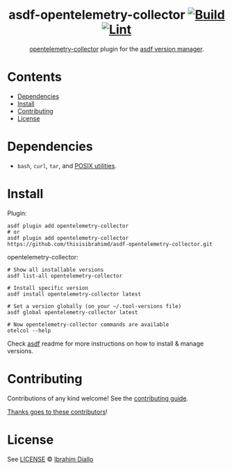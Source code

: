 <div align="center">

# asdf-opentelemetry-collector [![Build](https://github.com/thisisibrahimd/asdf-opentelemetry-collector/actions/workflows/build.yml/badge.svg)](https://github.com/thisisibrahimd/asdf-opentelemetry-collector/actions/workflows/build.yml) [![Lint](https://github.com/thisisibrahimd/asdf-opentelemetry-collector/actions/workflows/lint.yml/badge.svg)](https://github.com/thisisibrahimd/asdf-opentelemetry-collector/actions/workflows/lint.yml)

[opentelemetry-collector](https://github.com/open-telemetry/opentelemetry-collector) plugin for the [asdf version manager](https://asdf-vm.com).

</div>

# Contents

- [Dependencies](#dependencies)
- [Install](#install)
- [Contributing](#contributing)
- [License](#license)

# Dependencies

- `bash`, `curl`, `tar`, and [POSIX utilities](https://pubs.opengroup.org/onlinepubs/9699919799/idx/utilities.html).

# Install

Plugin:

```shell
asdf plugin add opentelemetry-collector
# or
asdf plugin add opentelemetry-collector https://github.com/thisisibrahimd/asdf-opentelemetry-collector.git
```

opentelemetry-collector:

```shell
# Show all installable versions
asdf list-all opentelemetry-collector

# Install specific version
asdf install opentelemetry-collector latest

# Set a version globally (on your ~/.tool-versions file)
asdf global opentelemetry-collector latest

# Now opentelemetry-collector commands are available
otelcol --help
```

Check [asdf](https://github.com/asdf-vm/asdf) readme for more instructions on how to
install & manage versions.

# Contributing

Contributions of any kind welcome! See the [contributing guide](contributing.md).

[Thanks goes to these contributors](https://github.com/thisisibrahimd/asdf-opentelemetry-collector/graphs/contributors)!

# License

See [LICENSE](LICENSE) © [Ibrahim Diallo](https://github.com/thisisibrahimd/)
